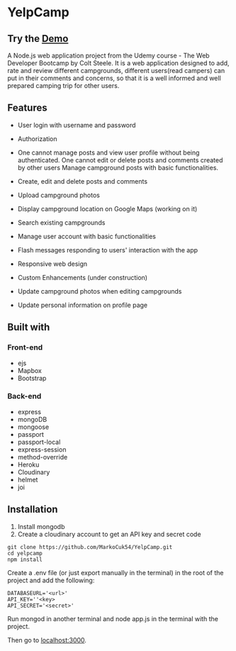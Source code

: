 # YelpCamp

## Try the [Demo](https://yelpcamp-marko.herokuapp.com/)

A Node.js web application project from the Udemy course - The Web Developer Bootcamp by Colt Steele. It is a web application designed to add, rate and review different campgrounds, different users(read campers) can put in their comments and concerns, so that it is a well informed and well prepared camping trip for other users.

## Features

- User login with username and password
- Authorization

- One cannot manage posts and view user profile without being authenticated.
 One cannot edit or delete posts and comments created by other users
 Manage campground posts with basic functionalities.

- Create, edit and delete posts and comments

- Upload campground photos

- Display campground location on Google Maps (working on it)

- Search existing campgrounds

- Manage user account with basic functionalities

- Flash messages responding to users' interaction with the app

- Responsive web design

- Custom Enhancements (under construction)

- Update campground photos when editing campgrounds

- Update personal information on profile page


 ## Built with
### Front-end
- ejs
- Mapbox
- Bootstrap
### Back-end
- express
- mongoDB
- mongoose
- passport
- passport-local
- express-session
- method-override
- Heroku
- Cloudinary
- helmet
- joi

## Installation

1. Install mongodb
2. Create a cloudinary account to get an API key and secret code

```
git clone https://github.com/MarkoCuk54/YelpCamp.git
cd yelpcamp
npm install
```
Create a .env file (or just export manually in the terminal) in the root of the project and add the following:

```
DATABASEURL='<url>'
API_KEY=''<key>
API_SECRET='<secret>'
```
Run mongod in another terminal and node app.js in the terminal with the project.

Then go to [localhost:3000](https://localhosts/3000).





